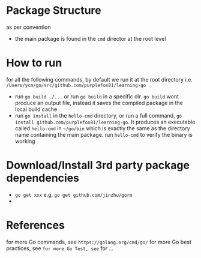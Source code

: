 # Package Structure

as per convention
* the main package is found in the `cmd` director at the root level


# How to run 
for all the following commands, by default we run it at the root directory i.e. `/Users/ycm/go/src/github.com/purplefox81/learning-go`
* run `go build ./...` or run `go build` in a specific dir. `go build` wont produce an output file, instead it saves the compiled package in the local build cache
* run `go install` in the `hello-cmd` directory, or run a full command, `go install github.com/purplefox81/learning-go`. It produces an executable called `hello-cmd` in `~/go/bin` which is exactly the same as the directory name containing the main package. run `hello-cmd` to verify the binary is working

# Download/Install 3rd party package dependencies
* `go get xxx` e.g. `go get github.com/jinzhu/gorm`
* 

# References

for more Go commands, see `https://golang.org/cmd/go/`
for more Go best practices, see ``
for more Go Test, see ``
for ...